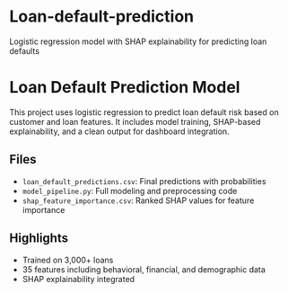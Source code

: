 # Loan-default-prediction
Logistic regression model with SHAP explainability for predicting loan defaults
# Loan Default Prediction Model

This project uses logistic regression to predict loan default risk based on customer and loan features. It includes model training, SHAP-based explainability, and a clean output for dashboard integration.

## Files
- `loan_default_predictions.csv`: Final predictions with probabilities
- `model_pipeline.py`: Full modeling and preprocessing code
- `shap_feature_importance.csv`: Ranked SHAP values for feature importance

## Highlights
- Trained on 3,000+ loans
- 35 features including behavioral, financial, and demographic data
- SHAP explainability integrated

